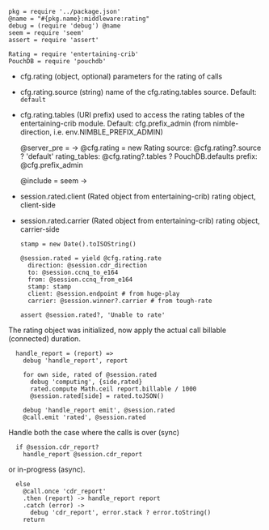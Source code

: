     pkg = require '../package.json'
    @name = "#{pkg.name}:middleware:rating"
    debug = (require 'debug') @name
    seem = require 'seem'
    assert = require 'assert'

    Rating = require 'entertaining-crib'
    PouchDB = require 'pouchdb'

* cfg.rating (object, optional) parameters for the rating of calls
* cfg.rating.source (string) name of the cfg.rating.tables source. Default: `default`
* cfg.rating.tables (URI prefix) used to access the rating tables of the entertaining-crib module. Default: cfg.prefix_admin (from nimble-direction, i.e. env.NIMBLE_PREFIX_ADMIN)

    @server_pre = ->
      @cfg.rating = new Rating
        source: @cfg.rating?.source ? 'default'
        rating_tables: @cfg.rating?.tables ? PouchDB.defaults prefix: @cfg.prefix_admin

    @include = seem ->

* session.rated.client (Rated object from entertaining-crib) rating object, client-side
* session.rated.carrier (Rated object from entertaining-crib) rating object, carrier-side

      stamp = new Date().toISOString()

      @session.rated = yield @cfg.rating.rate
        direction: @session.cdr_direction
        to: @session.ccnq_to_e164
        from: @session.ccnq_from_e164
        stamp: stamp
        client: @session.endpoint # from huge-play
        carrier: @session.winner?.carrier # from tough-rate

      assert @session.rated?, 'Unable to rate'

The rating object was initialized, now apply the actual call billable (connected) duration.

      handle_report = (report) =>
        debug 'handle_report', report

        for own side, rated of @session.rated
          debug 'computing', {side,rated}
          rated.compute Math.ceil report.billable / 1000
          @session.rated[side] = rated.toJSON()

        debug 'handle_report emit', @session.rated
        @call.emit 'rated', @session.rated

Handle both the case where the calls is over (sync)

      if @session.cdr_report?
        handle_report @session.cdr_report

or in-progress (async).

      else
        @call.once 'cdr_report'
        .then (report) -> handle_report report
        .catch (error) ->
          debug 'cdr_report', error.stack ? error.toString()
        return
